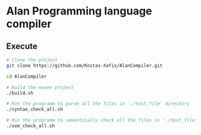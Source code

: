 # Alan Programming language compiler

## Execute
```bash
# Clone the project
git clone https://github.com/Kostas-Xafis/AlanCompiler.git

cd AlanCompiler

# Build the maven project
./build.sh

# Run the programm to parse all the files in './test_file' directory
./syntax_check_all.sh

# Run the programm to semantically check all the files in './test_file' directory
./sem_check_all.sh
```

